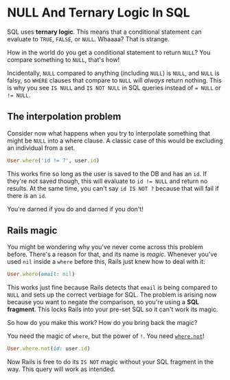 # NULL And Ternary Logic In SQL

SQL uses **ternary logic**. This means that a conditional statement can evaluate
to `TRUE`, `FALSE`, or `NULL`. Whaaaa? That is strange.

How in the world do you get a conditional statement to return `NULL`? You
compare something to `NULL`, that's how!

Incidentally, `NULL` compared to anything (including `NULL`) is `NULL`, and
`NULL` is falsy, so `WHERE` clauses that compare to `NULL` will _always_ return
nothing. This is why you see `IS NULL` and `IS NOT NULL` in SQL queries instead
of `= NULL` or `!= NULL`.

## The interpolation problem

Consider now what happens when you try to interpolate something that might be
`NULL` into a where clause. A classic case of this would be excluding an
individual from a set.

```ruby
User.where('id != ?', user.id)
```

This works fine so long as the user is saved to the DB and has an `id`. If
they're not saved though, this will evaluate to `id != NULL` and return no
results. At the same time, you can't say `id IS NOT ?` because that will fail if
there _is_ an `id`.

You're darned if you do and darned if you don't!

## Rails magic

You might be wondering why you've never come across this problem before. There's
a reason for that, and its name is _magic_. Whenever you've used `nil` inside a
`where` before this, Rails just knew how to deal with it:

```ruby
User.where(email: nil)
```

This works just fine because Rails detects that `email` is being compared to
`NULL` and sets up the correct verbiage for SQL. The problem is arising now
because you want to negate the comparison, so you're using a **SQL fragment**.
This locks Rails into your pre-set SQL so it can't work its magic.

So how do you make this work? How do you bring back the magic?

You need the magic of `where`, but the power of `!`. You need
[`where.not`][where-not]!

```ruby
User.where.not(id: user.id)
```

Now Rails is free to do its `IS NOT` magic without your SQL fragment in the way.
This query will work as intended.

[where-not]: https://thoughtbot.com/blog/activerecords-wherenot
